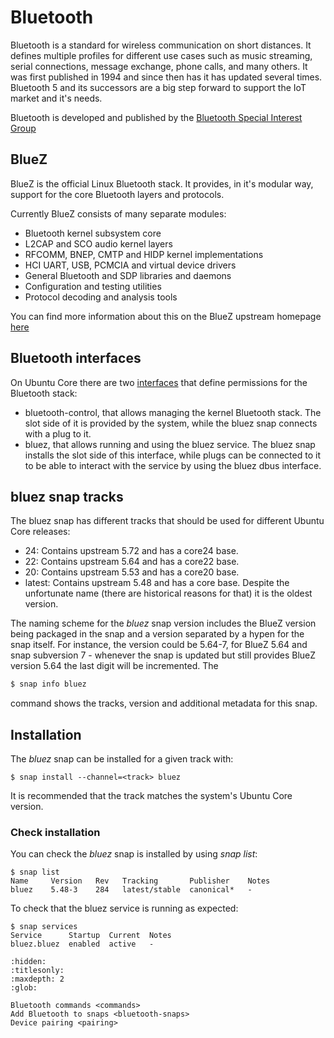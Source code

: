 # Bluetooth

Bluetooth is a standard for wireless communication on short distances. It
defines multiple profiles for different use cases such as music streaming,
serial connections, message exchange, phone calls, and many others. It was
first published in 1994 and since then has it has updated several times.
Bluetooth 5 and its successors are a big step forward to support the IoT market
and it's needs.

Bluetooth is developed and published by the [Bluetooth Special Interest
Group](http://www.bluetooth.com/)

## BlueZ

BlueZ is the official Linux Bluetooth stack. It provides, in it's modular way, support for the core Bluetooth layers and protocols.

Currently BlueZ consists of many separate modules:

* Bluetooth kernel subsystem core
* L2CAP and SCO audio kernel layers
* RFCOMM, BNEP, CMTP and HIDP kernel implementations
* HCI UART, USB, PCMCIA and virtual device drivers
* General Bluetooth and SDP libraries and daemons
* Configuration and testing utilities
* Protocol decoding and analysis tools

You can find more information about this on the BlueZ upstream homepage [here](http://www.bluez.org/)

## Bluetooth interfaces

On Ubuntu Core there are two
[interfaces](snapcraft.io/docs/supported-interfaces) that define permissions
for the Bluetooth stack:

 * bluetooth-control, that allows managing the kernel Bluetooth stack. The slot
   side of it is provided by the system, while the bluez snap connects with a
   plug to it.
 * bluez, that allows running and using the bluez service. The bluez snap
   installs the slot side of this interface, while plugs can be connected to it
   to be able to interact with the service by using the bluez dbus interface.

## bluez snap tracks

The bluez snap has different tracks that should be used for different Ubuntu Core releases:

* 24: Contains upstream 5.72 and has a core24 base.
* 22: Contains upstream 5.64 and has a core22 base. 
* 20: Contains upstream 5.53 and has a core20 base.
* latest: Contains upstream 5.48 and has a core base. Despite the unfortunate
  name (there are historical reasons for that) it is the oldest version.

The naming scheme for the *bluez* snap version includes the BlueZ version being
packaged in the snap and a version separated by a hypen for the snap itself.
For instance, the version could be 5.64-7, for BlueZ 5.64 and snap subversion
7 - whenever the snap is updated but still provides BlueZ version 5.64 the last
digit will be incremented. The

```bash
$ snap info bluez
```

command shows the tracks, version and additional metadata for this snap.

## Installation

The *bluez* snap can be installed for a given track with:

```
$ snap install --channel=<track> bluez
```

It is recommended that the track matches the system's Ubuntu Core version.

### Check installation

You can check the _bluez_ snap is installed by using _snap list_:

```
$ snap list
Name     Version   Rev   Tracking       Publisher    Notes
bluez    5.48-3    284   latest/stable  canonical*   -
```

To check that the bluez service is running as expected:

```
$ snap services
Service      Startup  Current  Notes
bluez.bluez  enabled  active   -
```

```{toctree}
:hidden:
:titlesonly:
:maxdepth: 2
:glob:

Bluetooth commands <commands>
Add Bluetooth to snaps <bluetooth-snaps>
Device pairing <pairing>
